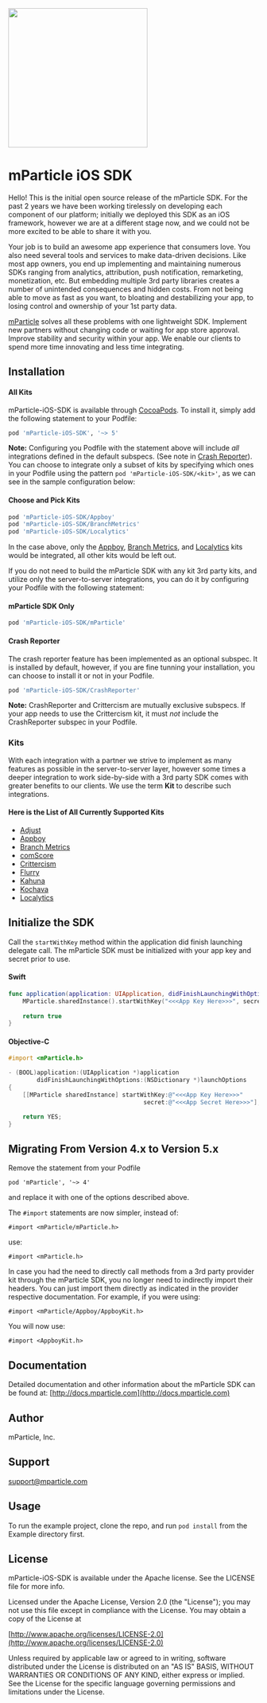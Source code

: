 <img src="https://www.mparticle.com/assets/img/logo.svg" width="280">

# mParticle iOS SDK

<!---
[![CI Status](http://img.shields.io/travis/Dalmo Cirne/mParticle-iOS-SDK.svg?style=flat)](https://travis-ci.org/Dalmo Cirne/mParticle-iOS-SDK)
[![Version](https://img.shields.io/cocoapods/v/mParticle-iOS-SDK.svg?style=flat)](http://cocoapods.org/pods/mParticle-iOS-SDK)
[![License](https://img.shields.io/cocoapods/l/mParticle-iOS-SDK.svg?style=flat)](http://cocoapods.org/pods/mParticle-iOS-SDK)
[![Platform](https://img.shields.io/cocoapods/p/mParticle-iOS-SDK.svg?style=flat)](http://cocoapods.org/pods/mParticle-iOS-SDK)
-->

Hello! This is the initial open source release of the mParticle SDK. For the past 2 years we have been working tirelessly on developing each component of our platform; initially we deployed this SDK as an iOS framework, however we are at a different stage now, and we could not be more excited to be able to share it with you.

Your job is to build an awesome app experience that consumers love. You also need several tools and services to make data-driven decisions. Like most app owners, you end up implementing and maintaining numerous SDKs ranging from analytics, attribution, push notification, remarketing, monetization, etc. But embedding multiple 3rd party libraries creates a number of unintended consequences and hidden costs. From not being able to move as fast as you want, to bloating and destabilizing your app, to losing control and ownership of your 1st party data.

[mParticle](http://mparticle.com) solves all these problems with one lightweight SDK. Implement new partners without changing code or waiting for app store approval. Improve stability and security within your app. We enable our clients to spend more time innovating and less time integrating.

## Installation

#### All Kits

mParticle-iOS-SDK is available through [CocoaPods](https://cocoapods.org/?q=mparticle). To install it, simply add the following statement to your Podfile:

```ruby
pod 'mParticle-iOS-SDK', '~> 5'
```

**Note:** Configuring you Podfile with the statement above will include _all_ integrations defined in the default subspecs. (See note in [Crash Reporter](#crash-reporter)). You can choose to integrate only a subset of kits by specifying which ones in your Podfile using the pattern `pod 'mParticle-iOS-SDK/<kit>'`, as we can see in the sample configuration below:

#### Choose and Pick Kits

```ruby
pod 'mParticle-iOS-SDK/Appboy'
pod 'mParticle-iOS-SDK/BranchMetrics'
pod 'mParticle-iOS-SDK/Localytics'
```

In the case above, only the [Appboy](https://www.appboy.com), [Branch Metrics](https://branch.io), and [Localytics](http://www.localytics.com) kits would be integrated, all other kits would be left out.

If you do not need to build the mParticle SDK with any kit 3rd party kits, and utilize only the server-to-server integrations, you can do it by configuring your Podfile with the following statement:

#### mParticle SDK Only

```ruby
pod 'mParticle-iOS-SDK/mParticle'
```

#### Crash Reporter

The crash reporter feature has been implemented as an optional subspec. It is installed by default, however, if you are fine tunning your installation, you can choose to install it or not in your Podfile. 

```ruby
pod 'mParticle-iOS-SDK/CrashReporter'
```

**Note:** CrashReporter and Crittercism are mutually exclusive subspecs. If your app needs to use the Crittercism kit, it must _not_ include the CrashReporter subspec in your Podfile.


### Kits

With each integration with a partner we strive to implement as many features as possible in the server-to-server layer, however some times a deeper integration to work side-by-side with a 3rd party SDK comes with greater benefits to our clients. We use the term **Kit** to describe such integrations.

#### Here is the List of All Currently Supported Kits

* [Adjust](https://www.adjust.com)
* [Appboy](https://www.appboy.com)
* [Branch Metrics](https://branch.io)
* [comScore](https://www.comscore.com)
* [Crittercism](http://www.crittercism.com)
* [Flurry](https://developer.yahoo.com)
* [Kahuna](https://www.kahuna.com)
* [Kochava](https://www.kochava.com)
* [Localytics](http://www.localytics.com)

## Initialize the SDK

Call the `startWithKey` method within the application did finish launching delegate call. The mParticle SDK must be initialized with your app key and secret prior to use. 

#### Swift

```swift
func application(application: UIApplication, didFinishLaunchingWithOptions launchOptions: [NSObject: AnyObject]?) -> Bool {
    MParticle.sharedInstance().startWithKey("<<<App Key Here>>>", secret:"<<<App Secret Here>>>")
        
    return true
}
```

#### Objective-C

```objective-c
#import <mParticle.h>

- (BOOL)application:(UIApplication *)application
        didFinishLaunchingWithOptions:(NSDictionary *)launchOptions
{
    [[MParticle sharedInstance] startWithKey:@"<<<App Key Here>>>"
                                      secret:@"<<<App Secret Here>>>"];

    return YES;
}
```



## Migrating From Version 4.x to Version 5.x

Remove the statement from your Podfile

`pod 'mParticle', '~> 4'`

and replace it with one of the options described above.

The `#import` statements are now simpler, instead of:

`#import <mParticle/mParticle.h>`

use:

`#import <mParticle.h>`

In case you had the need to directly call methods from a 3rd party provider kit through the mParticle SDK, you no longer need to indirectly import their headers. You can just import them directly as indicated in the provider respective documentation. For example, if you were using:

`#import <mParticle/Appboy/AppboyKit.h>`

You will now use:

`#import <AppboyKit.h>`


## Documentation

Detailed documentation and other information about the mParticle SDK can be found at: [http://docs.mparticle.com](http://docs.mparticle.com)

## Author

mParticle, Inc.

## Support

<support@mparticle.com>

## Usage

To run the example project, clone the repo, and run `pod install` from the Example directory first.

## License

mParticle-iOS-SDK is available under the Apache license. See the LICENSE file for more info.

Licensed under the Apache License, Version 2.0 (the "License"); you may not use this file except in compliance with the License. You may obtain a copy of the License at

[http://www.apache.org/licenses/LICENSE-2.0](http://www.apache.org/licenses/LICENSE-2.0)

Unless required by applicable law or agreed to in writing, software distributed under the License is distributed on an "AS IS" BASIS, WITHOUT WARRANTIES OR CONDITIONS OF ANY KIND, either express or implied. See the License for the specific language governing permissions and limitations under the License.
